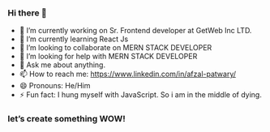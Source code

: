 ### Hi there 👋

- 🔭 I’m currently working on Sr. Frontend developer at GetWeb Inc LTD.
- 🌱 I’m currently learning React Js
- 👯 I’m looking to collaborate on MERN STACK DEVELOPER
- 🤔 I’m looking for help with MERN STACK DEVELOPER
- 💬 Ask me about anything.
- 📫 How to reach me: https://www.linkedin.com/in/afzal-patwary/ 
- 😄 Pronouns: He/Him
- ⚡ Fun fact: I hung myself with JavaScript. So i am in the middle of dying.


### let’s create something WOW!

